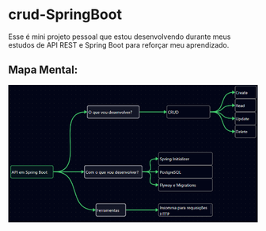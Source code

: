 # **crud-SpringBoot**
Esse é mini projeto pessoal que estou desenvolvendo durante meus estudos de API REST e Spring Boot para reforçar meu aprendizado.

## **Mapa Mental**:
![Mapa_mental_do_projeto](/extra/mapa_mental.png)
